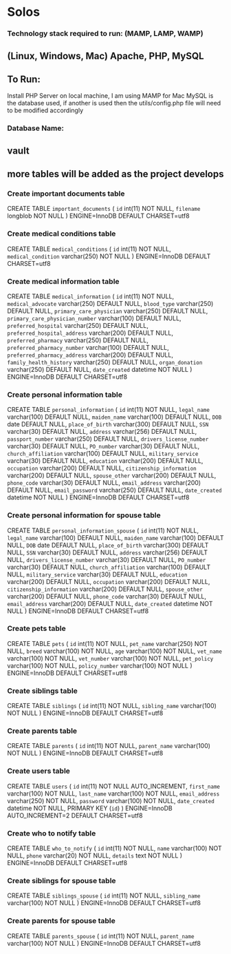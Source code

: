 # Solos

### Technology stack required to run: (MAMP, LAMP, WAMP)
## (Linux, Windows, Mac) Apache, PHP, MySQL

## To Run: 
Install PHP Server on local machine, I am using MAMP for Mac
MySQL is the database used, if another is used then the utils/config.php file will need to be modified accordingly

### Database Name: 
## vault

## more tables will be added as the project develops

### Create important documents table 
CREATE TABLE `important_documents` (
  `id` int(11) NOT NULL,
  `filename` longblob NOT NULL
) ENGINE=InnoDB DEFAULT CHARSET=utf8

### Create medical conditions table
CREATE TABLE `medical_conditions` (
  `id` int(11) NOT NULL,
  `medical_condition` varchar(250) NOT NULL
) ENGINE=InnoDB DEFAULT CHARSET=utf8

### Create medical information table 
CREATE TABLE `medical_information` (
  `id` int(11) NOT NULL,
  `medical_advocate` varchar(250) DEFAULT NULL,
  `blood_type` varchar(250) DEFAULT NULL,
  `primary_care_physician` varchar(250) DEFAULT NULL,
  `primary_care_physician_number` varchar(100) DEFAULT NULL,
  `preferred_hospital` varchar(250) DEFAULT NULL,
  `preferred_hospital_address` varchar(200) DEFAULT NULL,
  `preferred_pharmacy` varchar(250) DEFAULT NULL,
  `preferred_pharmacy_number` varchar(100) DEFAULT NULL,
  `preferred_pharmacy_address` varchar(200) DEFAULT NULL,
  `family_health_history` varchar(250) DEFAULT NULL,
  `organ_donation` varchar(250) DEFAULT NULL,
  `date_created` datetime NOT NULL
) ENGINE=InnoDB DEFAULT CHARSET=utf8

### Create personal information table
CREATE TABLE `personal_information` (
  `id` int(11) NOT NULL,
  `legal_name` varchar(100) DEFAULT NULL,
  `maiden_name` varchar(100) DEFAULT NULL,
  `DOB` date DEFAULT NULL,
  `place_of_birth` varchar(300) DEFAULT NULL,
  `SSN` varchar(30) DEFAULT NULL,
  `address` varchar(256) DEFAULT NULL,
  `passport_number` varchar(250) DEFAULT NULL,
  `drivers_license_number` varchar(30) DEFAULT NULL,
  `PO_number` varchar(30) DEFAULT NULL,
  `church_affiliation` varchar(100) DEFAULT NULL,
  `military_service` varchar(30) DEFAULT NULL,
  `education` varchar(200) DEFAULT NULL,
  `occupation` varchar(200) DEFAULT NULL,
  `citizenship_information` varchar(200) DEFAULT NULL,
  `spouse_other` varchar(200) DEFAULT NULL,
  `phone_code` varchar(30) DEFAULT NULL,
  `email_address` varchar(200) DEFAULT NULL,
  `email_password` varchar(250) DEFAULT NULL,
  `date_created` datetime NOT NULL
) ENGINE=InnoDB DEFAULT CHARSET=utf8

### Create personal information for spouse table 
CREATE TABLE `personal_information_spouse` (
  `id` int(11) NOT NULL,
  `legal_name` varchar(100) DEFAULT NULL,
  `maiden_name` varchar(100) DEFAULT NULL,
  `DOB` date DEFAULT NULL,
  `place_of_birth` varchar(300) DEFAULT NULL,
  `SSN` varchar(30) DEFAULT NULL,
  `address` varchar(256) DEFAULT NULL,
  `drivers_license_number` varchar(30) DEFAULT NULL,
  `PO_number` varchar(30) DEFAULT NULL,
  `church_affiliation` varchar(100) DEFAULT NULL,
  `military_service` varchar(30) DEFAULT NULL,
  `education` varchar(200) DEFAULT NULL,
  `occupation` varchar(200) DEFAULT NULL,
  `citizenship_information` varchar(200) DEFAULT NULL,
  `spouse_other` varchar(200) DEFAULT NULL,
  `phone_code` varchar(30) DEFAULT NULL,
  `email_address` varchar(200) DEFAULT NULL,
  `date_created` datetime NOT NULL
) ENGINE=InnoDB DEFAULT CHARSET=utf8

### Create pets table
CREATE TABLE `pets` (
  `id` int(11) NOT NULL,
  `pet_name` varchar(250) NOT NULL,
  `breed` varchar(100) NOT NULL,
  `age` varchar(100) NOT NULL,
  `vet_name` varchar(100) NOT NULL,
  `vet_number` varchar(100) NOT NULL,
  `pet_policy` varchar(100) NOT NULL,
  `policy_number` varchar(100) NOT NULL
) ENGINE=InnoDB DEFAULT CHARSET=utf8

### Create siblings table
CREATE TABLE `siblings` (
  `id` int(11) NOT NULL,
  `sibling_name` varchar(100) NOT NULL
) ENGINE=InnoDB DEFAULT CHARSET=utf8

### Create parents table
CREATE TABLE `parents` (
  `id` int(11) NOT NULL,
  `parent_name` varchar(100) NOT NULL
) ENGINE=InnoDB DEFAULT CHARSET=utf8

### Create users table 
CREATE TABLE `users` (
  `id` int(11) NOT NULL AUTO_INCREMENT,
  `first_name` varchar(100) NOT NULL,
  `last_name` varchar(100) NOT NULL,
  `email_address` varchar(250) NOT NULL,
  `password` varchar(100) NOT NULL,
  `date_created` datetime NOT NULL,
  PRIMARY KEY (`id`)
) ENGINE=InnoDB AUTO_INCREMENT=2 DEFAULT CHARSET=utf8

### Create who to notify table
CREATE TABLE `who_to_notify` (
  `id` int(11) NOT NULL,
  `name` varchar(100) NOT NULL,
  `phone` varchar(20) NOT NULL,
  `details` text NOT NULL
) ENGINE=InnoDB DEFAULT CHARSET=utf8

### Create siblings for spouse table
CREATE TABLE `siblings_spouse` (
  `id` int(11) NOT NULL,
  `sibling_name` varchar(100) NOT NULL
) ENGINE=InnoDB DEFAULT CHARSET=utf8

### Create parents for spouse table
CREATE TABLE `parents_spouse` (
  `id` int(11) NOT NULL,
  `parent_name` varchar(100) NOT NULL
) ENGINE=InnoDB DEFAULT CHARSET=utf8

